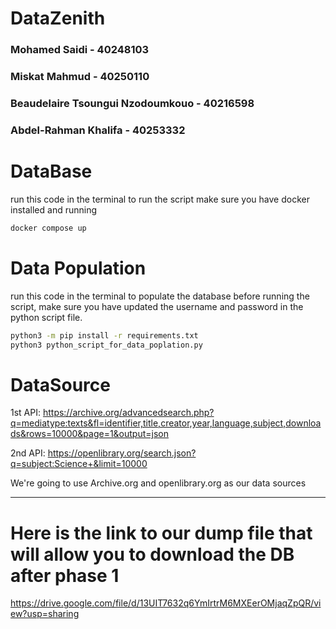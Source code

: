 # DataZenith

### Mohamed Saidi - 40248103
### Miskat Mahmud - 40250110
### Beaudelaire Tsoungui Nzodoumkouo - 40216598
### Abdel-Rahman Khalifa - 40253332




# DataBase
run this code in the terminal to run the script
make sure you have docker installed and running
```bash
docker compose up
```

# Data Population
run this code in the terminal to populate the database
before running the script, make sure you have updated the username and password in the python script file. 
```bash
python3 -m pip install -r requirements.txt
python3 python_script_for_data_poplation.py
```


# DataSource

1st API: https://archive.org/advancedsearch.php?q=mediatype:texts&fl=identifier,title,creator,year,language,subject,downloads&rows=10000&page=1&output=json

2nd API: https://openlibrary.org/search.json?q=subject:Science+&limit=10000 

We're going to use Archive.org and openlibrary.org as our data sources

---------------------------------------------------------------------
# Here is the link to our dump file that will allow you to download the DB after phase 1
https://drive.google.com/file/d/13UIT7632q6YmIrtrM6MXEerOMjaqZpQR/view?usp=sharing
